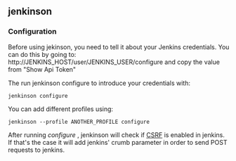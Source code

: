 ## jenkinson

### Configuration

Before using jekinson, you need to tell it about your Jenkins credentials. You can do this by going to: http://JENKINS_HOST/user/JENKINS_USER/configure and copy the value from "Show Api Token"

The run jenkinson configure to introduce your credentials with:

    jenkinson configure

You can add different profiles using:

    jenkinson --profile ANOTHER_PROFILE configure

After running *configure* , jenkinson will check if [CSRF](https://wiki.jenkins.io/display/JENKINS/CSRF+Protection) is enabled in jenkins. If that's the case it will add jenkins' crumb parameter in order to send POST requests to jenkins.

